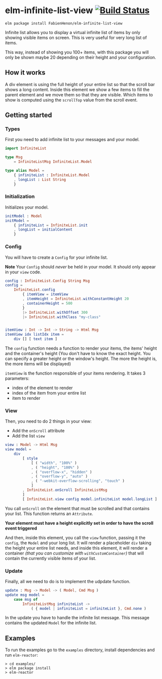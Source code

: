 # elm-infinite-list-view [![Build Status](https://travis-ci.org/FabienHenon/elm-infinite-list-view.svg?branch=master)](https://travis-ci.org/FabienHenon/elm-infinite-list-view)

```
elm package install FabienHenon/elm-infinite-list-view
```

Infinite list allows you to display a virtual infinite list of items by only showing visible items on screen. This is very useful for
very long list of items.

This way, instead of showing you 100+ items, with this package you will only be shown maybe 20 depending on their height
and your configuration.

## How it works
A div element is using the full height of your entire list so that the scroll bar shows a long content.
Inside this element we show a few items to fill the parent element and we move them so that they are visible. Which items to show
is computed using the `scrollTop` value from the scroll event.

## Getting started

### Types
First you need to add infinite list to your messages and your model.

```elm
import InfiniteList

type Msg
    = InfiniteListMsg InfiniteList.Model

type alias Model =
    { infiniteList : InfiniteList.Model
    , longList : List String
    }
```

### Initialization
Initializes your model.

```elm
initModel : Model
initModel =
    { infiniteList = InfiniteList.init
    , longList = initialContent
    }
```

### Config
You will have to create a `Config` for your infinite list.

**Note** Your `Config` should _never_ be held in your model. It should only appear in your `view` code.

```elm
config : InfiniteList.Config String Msg
config =
    InfiniteList.config
        { itemView = itemView
        , itemHeight = InfiniteList.withConstantHeight 20
        , containerHeight = 500
        }
        |> InfiniteList.withOffset 300
        |> InfiniteList.withClass "my-class"


itemView : Int -> Int -> String -> Html Msg
itemView idx listIdx item =
    div [] [ text item ]

```

The `config` function needs a function to render your items, the items' height and the container's height (You don't have to know
the exact height. You can specify a greater height or the window's height. The more the height is, the more items will be displayed)

`itemView` is the function responsible of your items rendering. It takes 3 parameters:
  * index of the element to render
  * index of the item from your entire list
  * item to render

### View
Then, you need to do 2 things in your view:
  * Add the `onScroll` attribute
  * Add the list `view`

```elm
view : Model -> Html Msg
view model =
    div
        [ style
            [ ( "width", "100%" )
            , ( "height", "100%" )
            , ( "overflow-x", "hidden" )
            , ( "overflow-y", "auto" )
            , ( "-webkit-overflow-scrolling", "touch" )
            ]
        , InfiniteList.onScroll InfiniteListMsg
        ]
        [ InfiniteList.view config model.infiniteList model.longList ]
```

You call `onScroll` on the element that must be scrolled and that contains your list. This function returns an `Attribute`.

**Your element must have a height explicitly set in order to have the scroll event triggered**

And then, inside this element, you call the `view` function, passing it the `config`, the `Model` and your long list.
It will render a placeholder `div` taking the height your entire list needs, and inside this element, it will render a container
_(that you can customize with `withCustomContainer`)_ that will contain the currently visible items of your list.

### Update
Finally, all we need to do is to implement the udpdate function.

```elm
update : Msg -> Model -> ( Model, Cmd Msg )
update msg model =
    case msg of
        InfiniteListMsg infiniteList ->
            ( { model | infiniteList = infiniteList }, Cmd.none )
```

In the update you have to handle the infinite list message. This message contains the updated `Model` for the infinite list.

## Examples

To run the examples go to the `examples` directory, install dependencies and run `elm-reactor`:

```
> cd examples/
> elm package install
> elm-reactor
```
